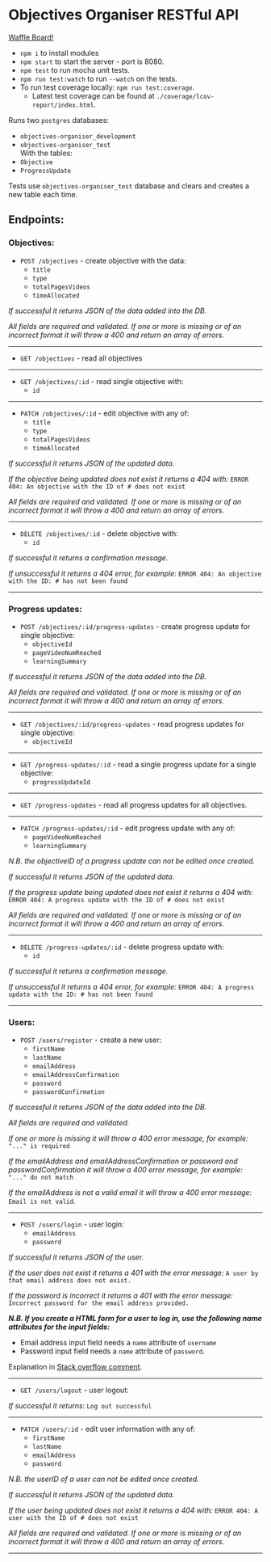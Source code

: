# Objectives Organiser RESTful API

[Waffle Board!](https://waffle.io/yasgreen93/objectives-organiser-api/join)

* `npm i` to install modules
* `npm start` to start the server - port is 8080.
* `npm test` to run mocha unit tests.
* `npm run test:watch` to run `--watch` on the tests.
* To run test coverage locally: `npm run test:coverage`.
  * Latest test coverage can be found at `./coverage/lcov-report/index.html`.

Runs two `postgres` databases:
* `objectives-organiser_development`
* `objectives-organiser_test`  
With the tables:
* `Objective`
* `ProgressUpdate`

Tests use `objectives-organiser_test` database and clears and creates a new table each time.

## Endpoints:


### Objectives:
* `POST /objectives` - create objective with the data:
  * `title`
  * `type`
  * `totalPagesVideos`
  * `timeAllocated`

*If successful it returns JSON of the data added into the DB.*

*All fields are required and validated. If one or more is missing or of an incorrect format it will throw a 400 and return an array of errors.*

---

* `GET /objectives` - read all objectives

---

* `GET /objectives/:id` - read single objective with:
  * `id`

---

* `PATCH /objectives/:id` - edit objective with any of:
  * `title`
  * `type`
  * `totalPagesVideos`
  * `timeAllocated`

*If successful it returns JSON of the updated data.*

*If the objective being updated does not exist it returns a 404 with:* `ERROR 404: An objective with the ID of # does not exist`

*All fields are required and validated. If one or more is missing or of an incorrect format it will throw a 400 and return an array of errors.*

---

* `DELETE /objectives/:id` - delete objective with:
  * `id`

*If successful it returns a confirmation message.*

*If unsuccessful it returns a 404 error, for example:* `ERROR 404: An objective with the ID: # has not been found`

---

### Progress updates:
* `POST /objectives/:id/progress-updates` - create progress update for single objective:
  * `objectiveId`
  * `pageVideoNumReached`
  * `learningSummary`

*If successful it returns JSON of the data added into the DB.*

*All fields are required and validated. If one or more is missing or of an incorrect format it will throw a 400 and return an array of errors.*

---

* `GET /objectives/:id/progress-updates` - read progress updates for single objective:
  * `objectiveId`

---
* `GET /progress-updates/:id` - read a single progress update for a single objective:
  * `progressUpdateId`

---

* `GET /progress-updates` - read all progress updates for all objectives.

---

* `PATCH /progress-updates/:id` - edit progress update with any of:
  * `pageVideoNumReached`
  * `learningSummary`

*N.B. the objectiveID of a progress update can not be edited once created.*

*If successful it returns JSON of the updated data.*

*If the progress update being updated does not exist it returns a 404 with:* `ERROR 404: A progress update with the ID of # does not exist`

*All fields are required and validated. If one or more is missing or of an incorrect format it will throw a 400 and return an array of errors.*

---

* `DELETE /progress-updates/:id` - delete progress update with:
  * `id`

*If successful it returns a confirmation message.*

*If unsuccessful it returns a 404 error, for example:* `ERROR 404: A progress update with the ID: # has not been found`

---

### Users:
* `POST /users/register` - create a new user:
  * `firstName`
  * `lastName`
  * `emailAddress`
  * `emailAddressConfirmation`
  * `password`
  * `passwordConfirmation`

*If successful it returns JSON of the data added into the DB.*

*All fields are required and validated.*

*If one or more is missing it will throw a 400 error message, for example:* `"..." is required`

*If the emailAddress and emailAddressConfirmation or password and passwordConfirmation it will throw a 400 error message, for example:* `"..." do not match`

*If the emailAddress is not a valid email it will throw a 400 error message:* `Email is not valid`.

---

* `POST /users/login` - user login:
  * `emailAddress`
  * `password`

*If successful it returns JSON of the user.*

*If the user does not exist it returns a 401 with the error message:* `A user by that email address does not exist.`

*If the password is incorrect it returns a 401 with the error message:* `Incorrect password for the email address provided.`

***N.B. If you create a HTML form for a user to log in, use the following name attributes for the input fields:***
* Email address input field needs a `name` attribute of `username`
* Password input field needs a `name` attribute of `password`.

Explanation in [Stack overflow comment](https://stackoverflow.com/a/34519308/5929786).

---

* `GET /users/logout` - user logout:

*If successful it returns:* `Log out successful`

---

* `PATCH /users/:id` - edit user information with any of:
  * `firstName`
  * `lastName`
  * `emailAddress`
  * `password`

*N.B. the userID of a user can not be edited once created.*

*If successful it returns JSON of the updated data.*

*If the user being updated does not exist it returns a 404 with:* `ERROR 404: A user with the ID of # does not exist`

*All fields are required and validated. If one or more is missing or of an incorrect format it will throw a 400 and return an array of errors.*

---
